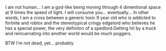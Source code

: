 I am not human... I am a god-like being moving through 4 dimentional space at 9 times the speed of light. I will consume you... eventually...
In other words, I am a cross between a generic toxic 9 year old who is addicted to fortnite and roblox and the stereotypical cringy edgelord who believes he has a special power, the very definiton of a spedlord.Getting hit by a truck and reincarnating into another world would be much poggers.

BTW I'm not dead, yet... probably

